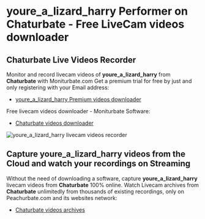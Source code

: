 # youre_a_lizard_harry Performer on Chaturbate - Free LiveCam videos downloader

## Chaturbate Live Videos Recorder

Monitor and record livecam videos of **youre_a_lizard_harry** from **Chaturbate** with Moniturbate.com
Get a premium trial for free by just and only registering with your Email address:
* [youre_a_lizard_harry Premium videos downloader](https://moniturbate.com/request-demo-licence-key.html)

Free livecam videos downloader - Moniturbate Software:
* [Chaturbate videos downloader](https://moniturbate.com/moniturbate-download-software.html)

![youre_a_lizard_harry livecam videos recorder](https://peachurnet.com/templates/moniturbate-software.png)


## Capture youre_a_lizard_harry videos from the Cloud and watch your recordings on Streaming

Without the need of downloading a software, capture **youre_a_lizard_harry** livecam videos from **Chaturbate** 100% online.
Watch Livecam archives from **Chaturbate** unlimitedly from thousands of existing recordings, only on Peachurbate.com and its websites network:
* [Chaturbate videos archives](https://peachurnet.com/)